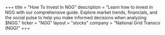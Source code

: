 +++
title = "How To Invest In NGG"
description = "Learn how to invest in NGG with our comprehensive guide. Explore market trends, financials, and the social pulse to help you make informed decisions when analyzing $NGG."
ticker = "NGG"
layout = "stocks"
company = "National Grid Transco (NGG)"
+++

